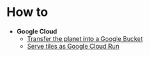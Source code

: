 # How to

- **Google Cloud**
   - [Transfer the planet into a Google Bucket](how_to/google_cloud_storage_planet.md)
   - [Serve tiles as Google Cloud Run](how_to/google_cloud_run_service.md)
